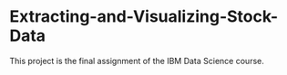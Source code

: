 # Extracting-and-Visualizing-Stock-Data
This project is the final assignment of the IBM Data Science course.
